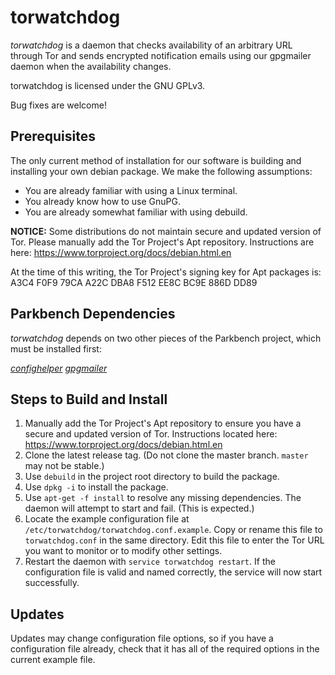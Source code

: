 # torwatchdog

_torwatchdog_ is a daemon that checks availability of an arbitrary URL through
Tor and sends encrypted notification emails using our gpgmailer daemon when the availability changes.

torwatchdog is licensed under the GNU GPLv3.

Bug fixes are welcome!

## Prerequisites

The only current method of installation for our software is building and installing your own debian package. We make the following assumptions:

*    You are already familiar with using a Linux terminal.
*    You already know how to use GnuPG.
*    You are already somewhat familiar with using debuild.

**NOTICE:** Some distributions do not maintain secure and updated version of
Tor. Please manually add the Tor Project's Apt repository. Instructions are
here: https://www.torproject.org/docs/debian.html.en

At the time of this writing, the Tor Project's signing key for Apt packages
is: A3C4 F0F9 79CA A22C DBA8  F512 EE8C BC9E 886D DD89

## Parkbench Dependencies
_torwatchdog_ depends on two other pieces of the Parkbench project, which must be installed first:

[_confighelper_](https://github.com/park-bench/confighelper)
[_gpgmailer_](https://github.com/park-bench/gpgmailer)

## Steps to Build and Install

1.   Manually add the Tor Project's Apt repository to ensure you have a secure and updated version of Tor. Instructions located here: https://www.torproject.org/docs/debian.html.en
2.   Clone the latest release tag. (Do not clone the master branch. `master` may not be stable.)
3.   Use `debuild` in the project root directory to build the package.
4.   Use `dpkg -i` to install the package.
5.   Use `apt-get -f install` to resolve any missing dependencies. The daemon will attempt to start and fail. (This is expected.)
6.   Locate the example configuration file at `/etc/torwatchdog/torwatchdog.conf.example`. Copy or rename this file to `torwatchdog.conf` in the same directory. Edit this file to enter the Tor URL you want to monitor or to modify other settings.
7.   Restart the daemon with `service torwatchdog restart`. If the configuration file is valid and named correctly, the service will now start successfully.

## Updates

Updates may change configuration file options, so if you have a configuration file already, check that it has all of the required options in the current example file.
